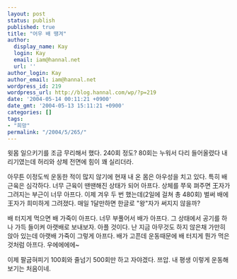 ```yaml
---
layout: post
status: publish
published: true
title: "어우 배 땡겨"
author:
  display_name: Kay
  login: Kay
  email: iam@hannal.net
  url: ''
author_login: Kay
author_email: iam@hannal.net
wordpress_id: 219
wordpress_url: http://blog.hannal.com/wp/?p=219
date: '2004-05-14 00:11:21 +0900'
date_gmt: '2004-05-13 15:11:21 +0900'
categories: []
tags:
- "희망"
permalink: "/2004/5/265/"
---
```

<p>윗몸 일으키기를 조금 무리해서 했다. 240회 정도? 80회는 누워서 다리 들어올렸다 내리기였는데 허리와 상체 전면에 힘이 꽤 실리더라.</p>
<p>아무튼 이정도씩 운동한 적이 많지 않기에 현재 내 온 몸은 아우성을 치고 있다. 특히 배 근육은 심각하다. 너무 근육이 땐땐해진 상태가 되어 아프다. 상체를 쭈욱 펴주면 王자가 그려지는 부근이 너무 아프다. 이제 겨우 두 번 했는데(2일에 걸쳐 총 480회) 벌써 배에 王자가 희미하게 그려졌다. 매일 1달만하면 한글로 "왕"자가 써지지 않을까?</p>
<p>배 터지게 먹으면 배 가죽이 아프다. 너무 부풀어서 배가 아프다. 그 상태에서 공기를 하나 가득 들이켜 아랫배로 보내보자. 아플 것이다. 난 지금 아무것도 하지 않은채 가만히 앉아 있는데 아랫배 가죽이 그렇게 아프다. 배가 고픈데 운동때문에 배 터지게 뭔가 먹은 것처럼 아프다. 우에에에에~</p>
<p>이제 팔굽혀피기 100회와 줄넘기 500회만 하고 자야겠다. 쯔압. 내 평생 이렇게 운동해보기는 처음이네.</p>
